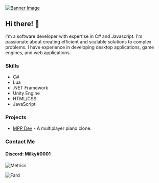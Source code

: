 [![Banner Image](https://cdn.discordapp.com/banners/1091271990469464126/a_ce72bf11aae5056480931a8e4df4e8b8.gif?size=1024)](https://github.com/MilkyTheProgrammer)

## Hi there! 👋

I'm a software developer with expertise in C# and Javascript. I'm passionate about creating efficient and scalable solutions to complex problems. I have experience in developing desktop applications, game engines, and web applications.

### Skills

- C#
- Lua
- .NET Framework
- Unity Engine
- HTML/CSS
- JavaScript

### Projects

- [MPP Dev](https://www.multiplayerpiano.dev) - A multiplayer piano clone.

### Contact Me

#### Discord: Milky#0001

![Metrics](https://github-readme-stats.vercel.app/api?username=MilkyTheProgrammer&show_icons=true&theme=dark)

![Fard](https://github-readme-stats.vercel.app/api/top-langs/?username=MilkyTheProgrammer&layout=compact&theme=dark)
